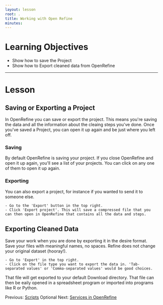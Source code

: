 ```yaml
---
layout: lesson
root: .
title: Working with Open Refine
minutes:
---
```


# Learning Objectives

* Show how to save the Project
* Show how to Export cleaned data from OpenRefine

----------------------------------------------------

# Lesson

## Saving or Exporting a Project

In OpenRefine you can save or export the project. This means you're saving the data and all the
information about the cleaing steps you've done. Once you've saved a Project, you can
open it up again and be just where you left off.

### Saving

By default OpenRefine is saving your project. If you close OpenRefine and open it up again,
you'll see a list of your projects. You can click on any one of them to open it up again.

### Exporting

You can also export a project, for instance if you wanted to send it to someone else.

~~~
- Go to the 'Export' button in the top right.
- Click 'Export project'. This will save a compressed file that you can then open in OpenRefine that contains all the data and steps.
~~~

## Exporting Cleaned Data

Save your work when you are done by exporting it in the desire format. Save your files with meaningful names, no spaces. Refine does not change your original dataset (hooray!).

~~~
- Go to 'Export' in the top right.
- Click on the file type you want to export the data in. 'Tab-separated values' or 'Comma-separated values' would be good choices.
~~~

That file will get
exported to your default Download directory. That file can then be eaily opened in a
spreadsheet program
or imported into programs like R or Python.


Previous: [Scripts](02-scripts.html) Optional Next: [Services in OpenRefine](04-services.html)
